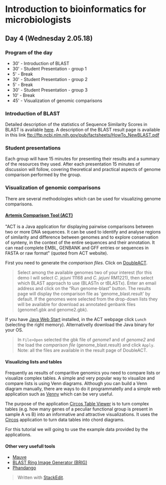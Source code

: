 ﻿# Introduction to bioinformatics for microbiologists

## Day 4 (Wednesday 2.05.18)

### Program of the day

* 30' - Introduction of BLAST
* 30' - Student Presentation - group 1
*   5' - Break 
* 30' - Student Presentation - group 2 
*   5' - Break
* 30' - Student Presentation - group 3
* 10' - Break
* 45' - Visualization of genomic comparisons

### Introduction of BLAST
Detailed description of the statistics of Sequence Similarity Scores in BLAST is available [here](https://www.ncbi.nlm.nih.gov/BLAST/tutorial/Altschul-1.html). A description of the BLAST result page is available in this link ftp://ftp.ncbi.nlm.nih.gov/pub/factsheets/HowTo_NewBLAST.pdf
### Student presentations
Each group will have 15 minutes for presenting their results and a summary of the resources they used. After each presentation 15 minutes of discussion will follow, covering theoretical and practical aspects of genome comparison performed by the group.
### Visualization of genomic comparisons
There are several methodologies which can be used for visualizing genome comparisons. 
#### [Artemis Comparison Tool (ACT)](http://www.sanger.ac.uk/science/tools/artemis-comparison-tool-act)
"ACT is a Java application for displaying pairwise comparisons between two or more DNA sequences. It can be used to identify and analyse regions of similarity and difference between genomes and to explore conservation of synteny, in the context of the entire sequences and their annotation. It can read complete EMBL, GENBANK and GFF entries or sequences in FASTA or raw format" (quoted from ACT website).

First you need to generate the *comparison files*. Click on [DoubleACT](http://www.hpa-bioinfotools.org.uk/pise/double_actv2.html). 
> Select among the available genomes two of your interest (for this demo I will select *C. jejuni* 11168 and *C. jejuni* RM1221), then select which BLAST approach to use (BLASTn or tBLASTx). Enter an email address and click on the “Run genome-blast” button. The results page will display the comparison file as 'genome_blast.result' by default. If the genomes were selected from the drop-down lists they will be available for download as annotated genbank files (genome1.gbk and genome2.gbk). 

If you have [Java Web Start]() installed, in the ACT webpage click `Lunch` (selecting the right memory). Alternativelly download the Java binary for your OS. 
> In `File>Open` selected the gbk file of *genome1* and of *genome2* and the load the *comparison file* (genome_blast.result) and click `Apply`. Note: all the files are available in the result page of DoubleACT.

#### Visualizing lists and tables
Frequently as results of comparitive genomics you need to compare lists or visualize complex tables.
A simple and very popular way to visualize and compare lists is using Venn diagrams. Although you can build a Venn diagram manually, there are ways to do it programmatelly and a simple web application such as [Venny](http://bioinfogp.cnb.csic.es/tools/venny/) which can be very useful. 

The purpose of the application [Circos Table Viewer](http://mkweb.bcgsc.ca/tableviewer/) is to turn complex tables (e.g. how many genes of a peculiar functional group is present in sample A vs B) into an informative and attractive visualizations. It uses the [Circos](http://circos.ca/) application to turn data tables into chord diagrams. 

For this tutorial we will going to use the example data provided by the applications. 

#### Other very usefull tools
* [Mauve](http://darlinglab.org/mauve/mauve.html)
* [BLAST Ring Image Generator (BRIG)](http://brig.sourceforge.net/)
* [Phandango](https://github.com/jameshadfield/phandango)


> Written with [StackEdit](https://stackedit.io/).
